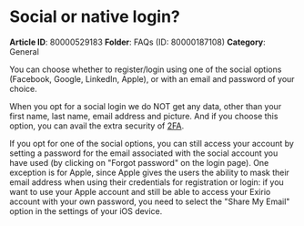 # Social or native login?

**Article ID**: 80000529183
**Folder**: FAQs (ID: 80000187108)
**Category**: General

You can choose whether to register/login using one of the social options (Facebook, Google, LinkedIn, Apple), or with an email and password of your choice.

When you opt for a social login we do NOT get any data, other than your first name, last name, email address and picture. And if you choose this option, you can avail the extra security of [2FA](https://support.exirio.com/en/support/solutions/articles/80000529109).

If you opt for one of the social options, you can still access your account by setting a password for the email associated with the social account you have used (by clicking on "Forgot password" on the login page). One exception is for Apple, since Apple gives the users the ability to mask their email address when using their credentials for registration or login: if you want to use your Apple account and still be able to access your Exirio account with your own password, you need to select the "Share My Email" option in the settings of your iOS device.
